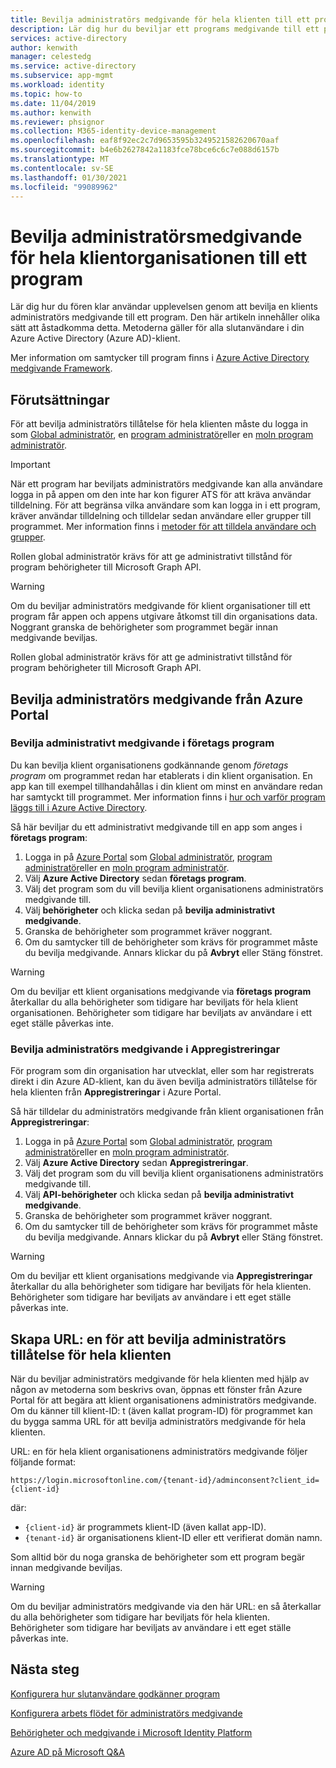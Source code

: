 ```yaml
---
title: Bevilja administratörs medgivande för hela klienten till ett program – Azure AD
description: Lär dig hur du beviljar ett programs medgivande till ett program så att slutanvändare inte tillfrågas om medgivande vid inloggning till ett program.
services: active-directory
author: kenwith
manager: celestedg
ms.service: active-directory
ms.subservice: app-mgmt
ms.workload: identity
ms.topic: how-to
ms.date: 11/04/2019
ms.author: kenwith
ms.reviewer: phsignor
ms.collection: M365-identity-device-management
ms.openlocfilehash: eaf8f92ec2c7d9653595b3249521582620670aaf
ms.sourcegitcommit: b4e6b2627842a1183fce78bce6c6c7e088d6157b
ms.translationtype: MT
ms.contentlocale: sv-SE
ms.lasthandoff: 01/30/2021
ms.locfileid: "99089962"
---
```

# <a name="grant-tenant-wide-admin-consent-to-an-application"></a>Bevilja administratörsmedgivande för hela klientorganisationen till ett program

Lär dig hur du fören klar användar upplevelsen genom att bevilja en klients administratörs medgivande till ett program. Den här artikeln innehåller olika sätt att åstadkomma detta. Metoderna gäller för alla slutanvändare i din Azure Active Directory (Azure AD)-klient.

Mer information om samtycker till program finns i [Azure Active Directory medgivande Framework](../develop/consent-framework.md).

## <a name="prerequisites"></a>Förutsättningar

För att bevilja administratörs tillåtelse för hela klienten måste du logga in som [Global administratör](../roles/permissions-reference.md#global-administrator), en [program administratör](../roles/permissions-reference.md#application-administrator)eller en [moln program administratör](../roles/permissions-reference.md#cloud-application-administrator).

> [!IMPORTANT]
> När ett program har beviljats administratörs medgivande kan alla användare logga in på appen om den inte har kon figurer ATS för att kräva användar tilldelning. För att begränsa vilka användare som kan logga in i ett program, kräver användar tilldelning och tilldelar sedan användare eller grupper till programmet. Mer information finns i [metoder för att tilldela användare och grupper](./assign-user-or-group-access-portal.md).
>
> Rollen global administratör krävs för att ge administrativt tillstånd för program behörigheter till Microsoft Graph API.

> [!WARNING]
> Om du beviljar administratörs medgivande för klient organisationer till ett program får appen och appens utgivare åtkomst till din organisations data. Noggrant granska de behörigheter som programmet begär innan medgivande beviljas.
>
> Rollen global administratör krävs för att ge administrativt tillstånd för program behörigheter till Microsoft Graph API.

## <a name="grant-admin-consent-from-the-azure-portal"></a>Bevilja administratörs medgivande från Azure Portal

### <a name="grant-admin-consent-in-enterprise-apps"></a>Bevilja administrativt medgivande i företags program

Du kan bevilja klient organisationens godkännande genom *företags program* om programmet redan har etablerats i din klient organisation. En app kan till exempel tillhandahållas i din klient om minst en användare redan har samtyckt till programmet. Mer information finns i [hur och varför program läggs till i Azure Active Directory](../develop/active-directory-how-applications-are-added.md).

Så här beviljar du ett administrativt medgivande till en app som anges i **företags program**:

1. Logga in på [Azure Portal](https://portal.azure.com) som [Global administratör](../roles/permissions-reference.md#global-administrator), [program administratör](../roles/permissions-reference.md#application-administrator)eller en [moln program administratör](../roles/permissions-reference.md#cloud-application-administrator).
2. Välj **Azure Active Directory** sedan **företags program**.
3. Välj det program som du vill bevilja klient organisationens administratörs medgivande till.
4. Välj **behörigheter** och klicka sedan på **bevilja administrativt medgivande**.
5. Granska de behörigheter som programmet kräver noggrant.
6. Om du samtycker till de behörigheter som krävs för programmet måste du bevilja medgivande. Annars klickar du på **Avbryt** eller Stäng fönstret.

> [!WARNING]
> Om du beviljar ett klient organisations medgivande via **företags program** återkallar du alla behörigheter som tidigare har beviljats för hela klient organisationen. Behörigheter som tidigare har beviljats av användare i ett eget ställe påverkas inte. 

### <a name="grant-admin-consent-in-app-registrations"></a>Bevilja administratörs medgivande i Appregistreringar

För program som din organisation har utvecklat, eller som har registrerats direkt i din Azure AD-klient, kan du även bevilja administratörs tillåtelse för hela klienten från **Appregistreringar** i Azure Portal.

Så här tilldelar du administratörs medgivande från klient organisationen från **Appregistreringar**:

1. Logga in på [Azure Portal](https://portal.azure.com) som [Global administratör](../roles/permissions-reference.md#global-administrator), [program administratör](../roles/permissions-reference.md#application-administrator)eller en [moln program administratör](../roles/permissions-reference.md#cloud-application-administrator).
2. Välj **Azure Active Directory** sedan **Appregistreringar**.
3. Välj det program som du vill bevilja klient organisationens administratörs medgivande till.
4. Välj **API-behörigheter** och klicka sedan på **bevilja administrativt medgivande**.
5. Granska de behörigheter som programmet kräver noggrant.
6. Om du samtycker till de behörigheter som krävs för programmet måste du bevilja medgivande. Annars klickar du på **Avbryt** eller Stäng fönstret.

> [!WARNING]
> Om du beviljar ett klient organisations medgivande via **Appregistreringar** återkallar du alla behörigheter som tidigare har beviljats för hela klienten. Behörigheter som tidigare har beviljats av användare i ett eget ställe påverkas inte. 

## <a name="construct-the-url-for-granting-tenant-wide-admin-consent"></a>Skapa URL: en för att bevilja administratörs tillåtelse för hela klienten

När du beviljar administratörs medgivande för hela klienten med hjälp av någon av metoderna som beskrivs ovan, öppnas ett fönster från Azure Portal för att begära att klient organisationens administratörs medgivande. Om du känner till klient-ID: t (även kallat program-ID) för programmet kan du bygga samma URL för att bevilja administratörs medgivande för hela klienten.

URL: en för hela klient organisationens administratörs medgivande följer följande format:

```http
https://login.microsoftonline.com/{tenant-id}/adminconsent?client_id={client-id}
```

där:

* `{client-id}` är programmets klient-ID (även kallat app-ID).
* `{tenant-id}` är organisationens klient-ID eller ett verifierat domän namn.

Som alltid bör du noga granska de behörigheter som ett program begär innan medgivande beviljas.

> [!WARNING]
> Om du beviljar administratörs medgivande via den här URL: en så återkallar du alla behörigheter som tidigare har beviljats för hela klienten. Behörigheter som tidigare har beviljats av användare i ett eget ställe påverkas inte. 

## <a name="next-steps"></a>Nästa steg

[Konfigurera hur slutanvändare godkänner program](configure-user-consent.md)

[Konfigurera arbets flödet för administratörs medgivande](configure-admin-consent-workflow.md)

[Behörigheter och medgivande i Microsoft Identity Platform](../develop/v2-permissions-and-consent.md)

[Azure AD på Microsoft Q&A](https://docs.microsoft.com/answers/topics/azure-active-directory.html)